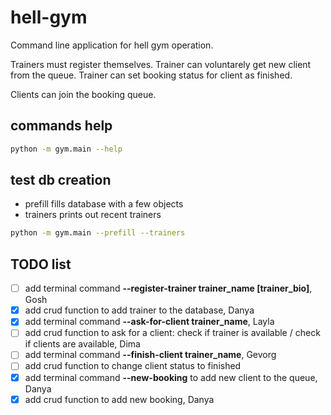 # hell-gym
Command line application for hell gym operation.

Trainers must register themselves. Trainer can voluntarely get new client from the queue. Trainer can set booking status for client as finished.

Clients can join the booking queue.

## commands help

```bash
python -m gym.main --help
```

## test db creation

- prefill fills database with a few objects
- trainers prints out recent trainers

```bash
python -m gym.main --prefill --trainers
```

## TODO list

- [ ] add terminal command **--register-trainer trainer_name [trainer_bio]**, Gosh
- [X] add crud function to add trainer to the database, Danya
- [X] add terminal command **--ask-for-client trainer_name**, Layla
- [ ] add crud function to ask for a client: check if trainer is available / check if clients are available, Dima
- [ ] add terminal command **--finish-client trainer_name**, Gevorg
- [ ] add crud function to change client status to finished
- [x] add terminal command **--new-booking** to add new client to the queue, Danya
- [x] add crud function to add new booking, Danya
